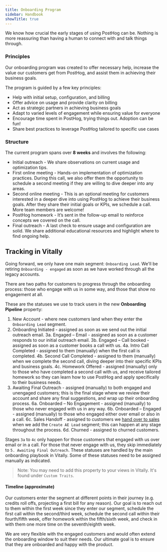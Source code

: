 ```yaml
---
title: Onboarding Program
sidebar: Handbook
showTitle: true
---
```


We know how crucial the early stages of using PostHog can be. Nothing is more reassuring than having a human to connect with and talk things through.

### Principles

Our onboarding program was created to offer necessary help, increase the value our customers get from PostHog, and assist them in achieving their business goals.

The program is guided by a few key principles:

- Help with initial setup, configuration, and billing
- Offer advice on usage and provide clarity on billing
- Act as strategic partners in achieving business goals
- Adapt to varied levels of engagement while ensuring value for everyone
- Encourage time spent in PostHog, trying things out. Adoption can be fun!
- Share best practices to leverage PostHog tailored to specific use cases

### Structure

The current program spans over **8 weeks** and involves the following:

- Initial outreach - We share observations on current usage and optimization tips.
- First online meeting - Hands-on implementation of optimization practices. During this call, we also offer them the opportunity to schedule a second meeting if they are willing to dive deeper into any areas.
- Second online meeting - This is an optional meeting for customers interested in a deeper dive into using PostHog to achieve their business goals. After they share their initial goals or KPIs, we schedule a call. More team members are welcome!
- PostHog homework - It’s sent in the follow-up email to reinforce concepts we covered on the call.
- Final outreach - A last check to ensure usage and configuration are solid. We share additional educational resources and highlight where to find ongoing help.

## Tracking in Vitally

Going forward, we only have one main segment: `Onboarding Lead`. We'll be retiring `Onboarding - engaged` as soon as we have worked through all the legacy accounts.

There are two paths for customers to progress through the onboarding process: those who engage with us in some way, and those that show no engagement at all.

These are the statuses we use to track users in the new **Onboarding Pipeline** property:

1. New Account - where new customers land when they enter the `Onboarding Lead` segment.
2. Onboarding Initiated - assigned as soon as we send out the initial outreach email.
3a. Engaged – Email - assigned as soon as a customer responds to our initial outreach email.
3b. Engaged – Call booked - assigned as soon as a customer books a call with us.
4a. Intro Call Completed - assigned to them (manually) when the first call is completed.
4b. Second Call Completed - assigned to them (manually) when we complete the second call, diving deeper into their specific KPIs and business goals.
4c. Homework Offered - assigned (manually) only to those who have completed a second call with us, and receive tailored homework so they can learn how to use PostHog and apply specifically to their business needs.
5. Awaiting Final Outreach - assigned (manually) to both engaged and unengaged customers; this is the final stage where we review their account and share any final suggestions, and wrap up their onboarding process.
6a. Onboarded – No Engagement - assigned (manually) to those who never engaged with us in any way.
6b. Onboarded – Engaged - assigned (manually) to those who engaged either over email or also in a call.
6c. Sales Handoff - assigned to customers we [hand over to sales](/handbook/onboarding/sales-handover) when we add the `Create AE Lead` segment; this can happen at any stage throughout the process.
6d. Churned - assigned to churned customers.

Stages `3a` to `4c` only happen for those customers that engaged with us over email or in a call. For those that never engage with us, they skip immediately to `5. Awaiting Final Outreach`. These statuses are handled by <PrivateLink url="https://posthog.vitally-eu.io/settings/playbooks/481c2fc5-1c52-412c-a20a-e062c9d02abc">the main onboarding playbook in Vitally</PrivateLink>. Some of these statuses need to be assigned manually as indicated.

> Note: You may need to add this property to your views in Vitally. It's found under `Custom Traits`.

#### Timeline (approximate)

Our customers enter the segment at different points in their journey (e.g. credits roll offs, projecting a first bill for any reason). Our goal is to reach out to them within the first week since they enter our segment, schedule the first call within the second/third week, schedule the second call within their fourth/fifth week, offer homework within the fifth/sixth week, and check in with them one more time on the seventh/eighth week.

We are very flexible with the engaged customers and would often extend the onboarding window to suit their needs. Our ultimate goal is to ensure that they are onboarded and happy with the product.